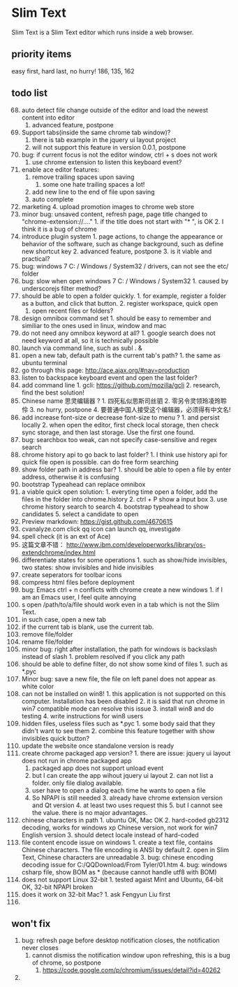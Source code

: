 # Slim Text

Slim Text is a Slim Text editor which runs inside a web browser.


## priority items

easy first, hard last, no hurry!
186, 135, 162


## todo list

68. auto detect file change outside of the editor and load the newest content into editor
    1. advanced feature, postpone
90. Support tabs(inside the same chrome tab window)?
    1. there is tab example in the jquery ui layout project
    2. will not support this feature in version 0.0.1, postpone
93. bug: if current focus is not the editor window, ctrl + s does not work
    1. use chrome extension to listen this keyboard event?
97. enable ace editor features:
    1. remove trailing spaces upon saving
        1. some one hate trailing spaces a lot!
    2. add new line to the end of file upon saving
    4. auto complete
99. marketing
    4. upload promotion images to chrome web store
104. minor bug: unsaved content, refresh page, page title changed to "chrome-extension://...."
    1. if the title does not start with "* ", is OK
    2. I think it is a bug of chrome
105. introduce plugin system
    1. page actions, to change the appearance or behavior of the software, such as change background, such as define new shortcut key 
    2. advanced feature, postpone
    3. is it viable and practical?
111. bug: windows 7 C: / Windows / System32 / drivers, can not see the etc/ folder
112. bug: slow when open windows 7 C: / Windows / System32
    1. caused by underscorejs filter method?
118. should be able to open a folder quickly.
    1. for example, register a folder as a button, and click that button.
    2. register workspace, quick open
        1. open recent files or folders?
120. design omnibox command set
    1. should be easy to remember and similiar to the ones used in linux, window and mac
123. do not need any omnibox keyword at all?
    1. google search does not need keyword at all, so it is technically possible
125. launch via command line, such as subl . &
133. open a new tab, default path is the current tab's path?
    1. the same as ubuntu terminal
135. go through this page: http://ace.ajax.org/#nav=production
137. listen to backspace keyboard event and open the last folder?
140. add command line
    1. gcli: https://github.com/mozilla/gcli
    2. research, find the best solution!
141. Chinese name 思灵编辑器 ?
    1. 四死私似思斯司丝驷
    2. 零另令灵领玲凌玲聆伶
    3. no hurry, postpone
    4. 要普通中国人接受这个编辑器，必须得有中文名!
142. add increase font-size or decrease font-size to menu ?
    1. and persist locally
    2. when open the editor, first check local storage, then check sync storage, and then last storage. Use the first one found.
157. bug: searchbox too weak, can not specify case-sensitive and regex search
158. chrome history api to go back to last folder?
    1. I think use history api for quick file open is possible. can do free form searching
159. show folder path in address bar?
    1. should be able to open a file by enter address, otherwise it is confusing
160. bootstrap Typeahead can replace omnibox
161. a viable quick open solution: 
    1. everyting time open a folder, add the files in the folder into chrome.history
    2. ctrl + P show a input box
    3. use chrome history search to search
    4. bootstrap typeahead to show candidates
    5. select a candidate to open
162. Preview markdown: https://gist.github.com/4670615
163. cvanalyze.com click qq icon can launch qq, investigate
166. spell check (it is an ext of Ace)
169. 这篇文章不错： http://www.ibm.com/developerworks/library/os-extendchrome/index.html
172. differentiate states for some operations
    1. such as show/hide invisibles, two states: show invisibles and hide invisibles
173. create seperators for toolbar icons
176. compress html files before deployment
177. bug: Emacs ctrl + n conflicts with chrome create a new windows
    1. if I am an Emacs user, I feel quite annoying
179. s open /path/to/a/file should work even in a tab which is not the Slim Text.
  1. in such case, open a new tab
  2. if the current tab is blank, use the current tab.
182. remove file/folder
183. rename file/folder
184. minor bug: right after installation, the path for windows is backslash instead of slash
    1. problem resolved if you click any path
185. should be able to define filter, do not show some kind of files
    1. such as *.pyc
186. Minor bug: save a new file, the file on left panel does not appear as white color
187. can not be installed on win8!
    1. this application is not supported on this computer. Installation has been disabled
    2. it is said that run chrome in win7 compatible mode can resolve this issue
    3. install win8 and do testing
    4. write instructions for win8 users
188. hidden files, useless files such as *.pyc
    1. some body said that they didn't want to see them
    2. combine this feature together with show invisibles quick button?
191. update the website once standalone version is ready
192. create chrome packaged app version?
    1. there are issue: jquery ui layout does not run in chrome packaged app
        1. packaged app does not support unload event
        2. but I can create the app wihout jquery ui layout
    2. can not list a folder. only file dialog available. 
        1. user have to open a dialog each time he wants to open a file
        2. So NPAPI is still needed
    3. already have chrome extension version and Qt version
    4. at least two uses request this
    5. but I cannot see the value. there is no major advantages.
193. chinese characters in path
    1. ubuntu OK, Mac OK
    2. hard-coded gb2312 decoding, works for windows xp Chinese version, not work for win7 English version
    3. should detect locale instead of hard-coded
194. file content encode issue on windows
    1. create a text file, contains Chinese characters. The file encoding is ANSI by default
    2. open in Slim Text, Chinese characters are unreadable
    3. bug: chinese encoding decoding issue for C:/QQDownload/From Tyler/01.htm
    4. bug: windows csharp file, show BOM as * (because cannot handle utf8 with BOM)
195. does not support Linux 32-bit
    1. tested agaist Mint and Ubuntu, 64-bit OK, 32-bit NPAPI broken
196. does it work on 32-bit Mac?
    1. ask Fengyun Liu first
197. 


## won't fix

1. bug: refresh page before desktop notification closes, the notification never closes
    1. cannot dismiss the notification window upon refreshing, this is a bug of chrome, so postpone
        1. https://code.google.com/p/chromium/issues/detail?id=40262
2.
